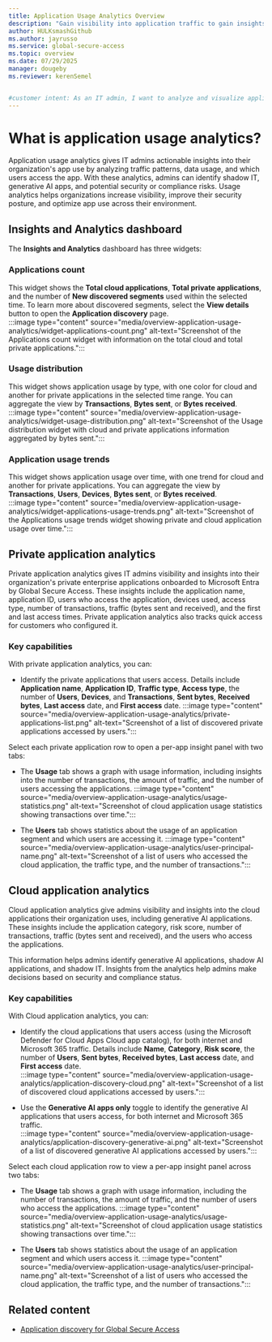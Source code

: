 ```yaml
---
title: Application Usage Analytics Overview
description: "Gain visibility into application traffic to gain insights into app categories, risk scores, transactions, and organizational usage patterns."
author: HULKsmashGithub
ms.author: jayrusso
ms.service: global-secure-access
ms.topic: overview
ms.date: 07/29/2025
manager: dougeby
ms.reviewer: kerenSemel


#customer intent: As an IT admin, I want to analyze and visualize application use to better understand organizational usage patterns.
---
```

<!-- The images in this article have been modified to use approved, fictitious company names from https://microsoft.sharepoint.com/:b:/r/sites/CELAWeb-Copyrights-Trademarks-And-Patents/Shared%20Documents/Approved%20Fictitious%20Company%20Names%20and%20Domain%20Names%20-%20Oct%202024.pdf?csf=1&web=1&e=2JKgvG. -->

# What is application usage analytics?
Application usage analytics gives IT admins actionable insights into their organization's app use by analyzing traffic patterns, data usage, and which users access the app. With these analytics, admins can identify shadow IT, generative AI apps, and potential security or compliance risks. Usage analytics helps organizations increase visibility, improve their security posture, and optimize app use across their environment.   

## Insights and Analytics dashboard
The **Insights and Analytics** dashboard has three widgets:

### Applications count 
This widget shows the **Total cloud applications**, **Total private applications**, and the number of **New discovered segments** used within the selected time. To learn more about discovered segments, select the **View details** button to open the **Application discovery** page.   
:::image type="content" source="media/overview-application-usage-analytics/widget-applications-count.png" alt-text="Screenshot of the Applications count widget with information on the total cloud and total private applications.":::   
 
### Usage distribution
This widget shows application usage by type, with one color for cloud and another for private applications in the selected time range. You can aggregate the view by **Transactions**, **Bytes sent**, or **Bytes received**.   
:::image type="content" source="media/overview-application-usage-analytics/widget-usage-distribution.png" alt-text="Screenshot of the Usage distribution widget with cloud and private applications information aggregated by bytes sent.":::   
 
### Application usage trends
This widget shows application usage over time, with one trend for cloud and another for private applications. You can aggregate the view by **Transactions**, **Users**, **Devices**, **Bytes sent**, or **Bytes received**.   
:::image type="content" source="media/overview-application-usage-analytics/widget-applications-usage-trends.png" alt-text="Screenshot of the Applications usage trends widget showing private and cloud application usage over time.":::   
 
## Private application analytics
Private application analytics gives IT admins visibility and insights into their organization's private enterprise applications onboarded to Microsoft Entra by Global Secure Access. These insights include the application name, application ID, users who access the application, devices used, access type, number of transactions, traffic (bytes sent and received), and the first and last access times. Private application analytics also tracks quick access for customers who configured it.    

### Key capabilities
With private application analytics, you can:   

- Identify the private applications that users access. Details include **Application name**, **Application ID**, **Traffic type**, **Access type**, the number of **Users**, **Devices**, and **Transactions**, **Sent bytes**, **Received bytes**, **Last access** date, and **First access** date.
:::image type="content" source="media/overview-application-usage-analytics/private-applications-list.png" alt-text="Screenshot of a list of discovered private applications accessed by users.":::   

Select each private application row to open a per-app insight panel with two tabs:

- The **Usage** tab shows a graph with usage information, including insights into the number of transactions, the amount of traffic, and the number of users accessing the applications.
:::image type="content" source="media/overview-application-usage-analytics/usage-statistics.png" alt-text="Screenshot of cloud application usage statistics showing transactions over time.":::

- The **Users** tab shows statistics about the usage of an application segment and which users are accessing it.
:::image type="content" source="media/overview-application-usage-analytics/user-principal-name.png" alt-text="Screenshot of a list of users who accessed the cloud application, the traffic type, and the number of transactions.":::   

## Cloud application analytics
Cloud application analytics give admins visibility and insights into the cloud applications their organization uses, including generative AI applications. These insights include the application category, risk score, number of transactions, traffic (bytes sent and received), and the users who access the applications.   

This information helps admins identify generative AI applications, shadow AI applications, and shadow IT. Insights from the analytics help admins make decisions based on security and compliance status.   

### Key capabilities
With Cloud application analytics, you can:
- Identify the cloud applications that users access (using the Microsoft Defender for Cloud Apps Cloud app catalog), for both internet and Microsoft 365 traffic. Details include **Name**, **Category**, **Risk score**, the number of **Users**, **Sent bytes**, **Received bytes**, **Last access** date, and **First access** date.  
:::image type="content" source="media/overview-application-usage-analytics/application-discovery-cloud.png" alt-text="Screenshot of a list of discovered cloud applications accessed by users.":::

- Use the **Generative AI apps only** toggle to identify the generative AI applications that users access, for both internet and Microsoft 365 traffic.   
:::image type="content" source="media/overview-application-usage-analytics/application-discovery-generative-ai.png" alt-text="Screenshot of a list of discovered generative AI applications accessed by users.":::

Select each cloud application row to view a per-app insight panel across two tabs:

- The **Usage** tab shows a graph with usage information, including the number of transactions, the amount of traffic, and the number of users who access the applications.
:::image type="content" source="media/overview-application-usage-analytics/usage-statistics.png" alt-text="Screenshot of cloud application usage statistics showing transactions over time.":::

- The **Users** tab shows statistics about the usage of an application segment and which users access it.
:::image type="content" source="media/overview-application-usage-analytics/user-principal-name.png" alt-text="Screenshot of a list of users who accessed the cloud application, the traffic type, and the number of transactions.":::   

## Related content
- [Application discovery for Global Secure Access](how-to-application-discovery.md)
